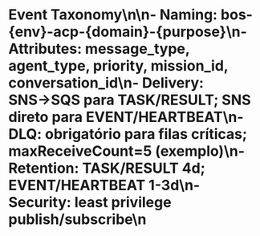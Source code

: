 # Event Taxonomy\n\n- Naming: bos-{env}-acp-{domain}-{purpose}\n- Attributes: message_type, agent_type, priority, mission_id, conversation_id\n- Delivery: SNS→SQS para TASK/RESULT; SNS direto para EVENT/HEARTBEAT\n- DLQ: obrigatório para filas críticas; maxReceiveCount=5 (exemplo)\n- Retention: TASK/RESULT 4d; EVENT/HEARTBEAT 1-3d\n- Security: least privilege publish/subscribe\n
